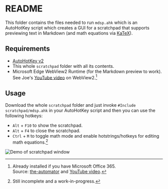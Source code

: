 # README

This folder contains the files needed to run `mdsp.ahk` which is an AutoHotKey script
which creates a GUI for a scratchpad that supports previewing text in Markdown (and math equations via [KaTeX](https://katex.org/)).

## Requirements

- [AutoHotKey v2](https://www.autohotkey.com/)
- This whole `scratchpad` folder with all its contents.
- Microsoft Edge WebView2 Runtime (for the Markdown preview to work). See Joe's [YouTube video](https://www.youtube.com/watch?v=ErvDqabKjfw&t=3m17s) on WebView2.[^1]

## Usage

Download the whole `scratchpad` folder and just invoke `#Include scratchpad/mdsp.ahk` in your AutoHotKey script and then you can use the following hotkeys:

- `Alt` + `F10` to show the scratchpad.
- `Alt` + `F4` to close the scratchpad.
- `Ctrl` + `M` to toggle math mode and enable hotstrings/hotkeys for editing math equations.[^2]

![Demo of scratchpad window](https://github.com/jskherman/dotfiles/assets/68434444/d990092d-47d2-4035-8513-123a776f2e0c)

[^1]: Already installed if you have Microsoft Office 365.<br> Source: [the-automator](https://www.the-automator.com/downloads/webview2-example-files-display-modern-websites-with-autohotkey-v2/) and [YouTube video](https://www.youtube.com/watch?v=ErvDqabKjfw&t=3m17s).
[^2]: Still incomplete and a work-in-progress.
